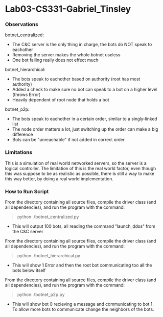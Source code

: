 # Lab03-CS331-Gabriel_Tinsley

### Observations
botnet_centralized:
* The C&C server is the only thing in charge, the bots do NOT speak to eachother
* Removing the server makes the whole botnet useless
* One bot failing really does not effect much

botnet_hierarchical:
* The bots speak to eachother based on authority (root has most authority)
* Added a check to make sure no bot can speak to a bot on a higher level (throws Error)
* Heavily dependent of root node that holds a bot

botnet_p2p:
* The bots speak to eachother in a certain order, similar to a singly-linked list
* The node order matters a lot, just switching up the order can make a big difference
* Bots can be "unreachable" if not added in correct order

### Limitations
This is a simulation of real world networked servers, so the server is a logical controller. The limitation of this is the real world factor, even though this was
suppose to be as realistic as possible, there is still a way to make this way better, by doing a real world implementation.

### How to Run Script
From the directory containing all source files, compile the driver class (and all dependencies), and run the program with the command:
> python .\botnet_centralized.py

* This will output 100 bots, all reading the command "launch_ddos" from the C&C server

From the directory containing all source files, compile the driver class (and all dependencies), and run the program with the command:
> python .\botnet_hierarchical.py

* This will show 1 Error and then the root bot communicating too all the bots below itself

From the directory containing all source files, compile the driver class (and all dependencies), and run the program with the command:
> python .\botnet_p2p.py

* This will show bot 0 recieving a message and communicating to bot 1. To allow more bots to communicate change the neighbors of the bots.
